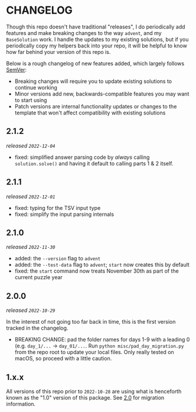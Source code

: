 # CHANGELOG

Though this repo doesn't have traditional "releases", I do periodically add features and make breaking changes to the way `advent`, and my `BaseSolution` work. I handle the updates to my existing solutions, but if you periodically copy my helpers back into your repo, it will be helpful to know how far behind your version of this repo is.

Below is a rough changelog of new features added, which largely follows [SemVer](https://semver.org/):

- Breaking changes will require you to update existing solutions to continue working
- Minor versions add new, backwards-compatible features you may want to start using
- Patch versions are internal functionality updates or changes to the template that won't affect compatibility with existing solutions

## 2.1.2

_released `2022-12-04`_

- fixed: simplified answer parsing code by _always_ calling `solution.solve()` and having it default to calling parts 1 & 2 itself.

## 2.1.1

_released `2022-12-01`_

- fixed: typing for the TSV input type
- fixed: simplify the input parsing internals

## 2.1.0

_released `2022-11-30`_

- added: the `--version` flag to `advent`
- added: the `--test-data` flag to `advent`; `start` now creates this by default
- fixed: the `start` command now treats November 30th as part of the current puzzle year

## 2.0.0

_released `2022-10-29`_

In the interest of not going too far back in time, this is the first version tracked in the changelog.

- BREAKING CHANGE: pad the folder names for days 1-9 with a leading 0 (e.g. `day_1/...` -> `day_01/...`. Run `python misc/pad_day_migration.py` from the repo root to update your local files. Only really tested on macOS, so proceed with a little caution.

## 1.x.x

All versions of this repo prior to `2022-10-28` are using what is henceforth known as the "1.0" version of this package. See [2.0](#200) for migration information.
